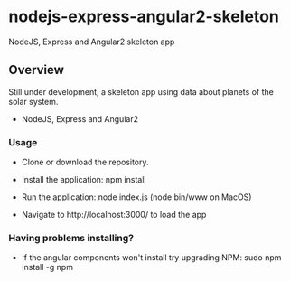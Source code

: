 # nodejs-express-angular2-skeleton
NodeJS, Express and Angular2 skeleton app

## Overview

Still under development, a skeleton app using data about planets of the solar system.

 * NodeJS, Express and Angular2

### Usage

 * Clone or download the repository.

 * Install the application: npm install

 * Run the application: node index.js (node bin/www on MacOS)

 * Navigate to http://localhost:3000/ to load the app

### Having problems installing?

* If the angular components won't install try upgrading NPM: sudo npm install -g npm
